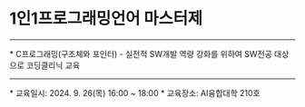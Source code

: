 # 1인1프로그래밍언어 마스터제
<hr>
* C프로그래밍(구조체와 포인터)
- 실전적 SW개발 역량 강화를 위하여 SW전공 대상으로 코딩클리닉 교육
<hr>
* 교육일시: 2024. 9. 26(목) 16:00 ~ 18:00  
* 교육장소: AI융합대학 210호

